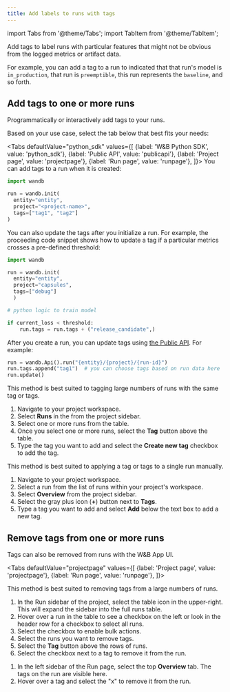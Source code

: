```yaml
---
title: Add labels to runs with tags
---
```

import Tabs from '@theme/Tabs';
import TabItem from '@theme/TabItem';

Add tags to label runs with particular features that might not be obvious from the logged metrics or artifact data. 

For example, you can add a tag to a run to indicated that that run's model is `in_production`, that run is `preemptible`, this run represents the `baseline`, and so forth.

## Add tags to one or more runs

Programmatically or interactively add tags to your runs.

Based on your use case, select the tab below that best fits your needs:

<Tabs
  defaultValue="python_sdk"
  values={[
    {label: 'W&B Python SDK', value: 'python_sdk'},
    {label: 'Public API', value: 'publicapi'},
    {label: 'Project page', value: 'projectpage'},
    {label: 'Run page', value: 'runpage'},
  ]}>
  <TabItem value="python_sdk">
You can add tags to a run when it is created: 

```python
import wandb

run = wandb.init(
  entity="entity",
  project="<project-name>",
  tags=["tag1", "tag2"]
)
```

You can also update the tags after you initialize a run. For example, the proceeding code snippet shows how to update a tag if a particular metrics crosses a pre-defined threshold:

```python
import wandb

run = wandb.init(
  entity="entity", 
  project="capsules", 
  tags=["debug"]
  )

# python logic to train model

if current_loss < threshold:
    run.tags = run.tags + ("release_candidate",)
```
  </TabItem>
  <TabItem value="publicapi">

After you create a run, you can update tags using [the Public API](../track/public-api-guide.md). For example:

```python
run = wandb.Api().run("{entity}/{project}/{run-id}")
run.tags.append("tag1")  # you can choose tags based on run data here
run.update()
```


  </TabItem>
  <TabItem value="projectpage">

This method is best suited to tagging large numbers of runs with the same tag or tags.

1. Navigate to your project workspace.
2. Select **Runs** in the from the project sidebar.
3. Select one or more runs from the table.
4. Once you select one or more runs, select the **Tag** button above the table.
5. Type the tag you want to add and select the **Create new tag** checkbox to add the tag.

  </TabItem>
  <TabItem value="runpage">

This method is best suited to applying a tag or tags to a single run manually.

1. Navigate to your project workspace.
2. Select a run from the list of runs within your project's workspace.
1. Select **Overview** from the project sidebar.
2. Select the gray plus icon (**+**) button next to **Tags**.
3. Type a tag you want to add and select **Add** below the text box to add a new tag.

  </TabItem>
</Tabs>



## Remove tags from one or more runs

Tags can also be removed from runs with the W&B App UI.

<Tabs
  defaultValue="projectpage"
  values={[
    {label: 'Project page', value: 'projectpage'},
    {label: 'Run page', value: 'runpage'},
  ]}>
  <TabItem value="projectpage">

This method is best suited to removing tags from a large numbers of runs.

1. In the Run sidebar of the project, select the table icon in the upper-right.  This will expand the sidebar into the full runs table.
2. Hover over a run in the table to see a checkbox on the left or look in the header row for a checkbox to select all runs.
3. Select the checkbox to enable bulk actions. 
4. Select the runs you want to remove tags.
5. Select the **Tag** button above the rows of runs.
6. Select the checkbox next to a tag to remove it from the run.

  </TabItem>
  <TabItem value="runpage">

1. In the left sidebar of the Run page, select the top **Overview** tab. The tags on the run are visible here.
2. Hover over a tag and select the "x" to remove it from the run.

  </TabItem>
</Tabs>
